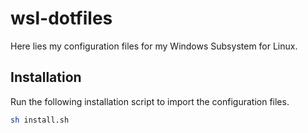 # wsl-dotfiles

Here lies my configuration files for my Windows Subsystem for Linux.

## Installation

Run the following installation script to import the configuration files.

```bash
sh install.sh
```
